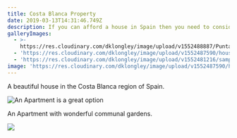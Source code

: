 ```yaml
---
title: Costa Blanca Property
date: 2019-03-13T14:31:46.749Z
description: If you can afford a house in Spain then you need to consider the Costa Blanca.
galleryImages:
  - >-
    https://res.cloudinary.com/dklongley/image/upload/v1552488887/PuntaPrima1.jpg
  - 'https://res.cloudinary.com/dklongley/image/upload/v1552487590/house1.jpg'
  - 'https://res.cloudinary.com/dklongley/image/upload/v1552481216/sample.jpg'
image: 'https://res.cloudinary.com/dklongley/image/upload/v1552487590/house1.jpg'
---
```

A beautiful house in the Costa Blanca region of Spain.

![An Apartment is a great option](https://res.cloudinary.com/dklongley/image/upload/v1552488887/PuntaPrima1.jpg "An Apartment with wonderful communal gardens.")

An Apartment with wonderful communal gardens.

![](https://res.cloudinary.com/dklongley/image/upload/c_scale,w_600/v1/samples/food/spices.jpg)
